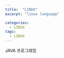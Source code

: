 ```yaml
---
title:  "LINUX"
excerpt: "linux language"

categories:
  - LINUX
tags:
  - LINUX
---
```


JAVA 프로그래밍